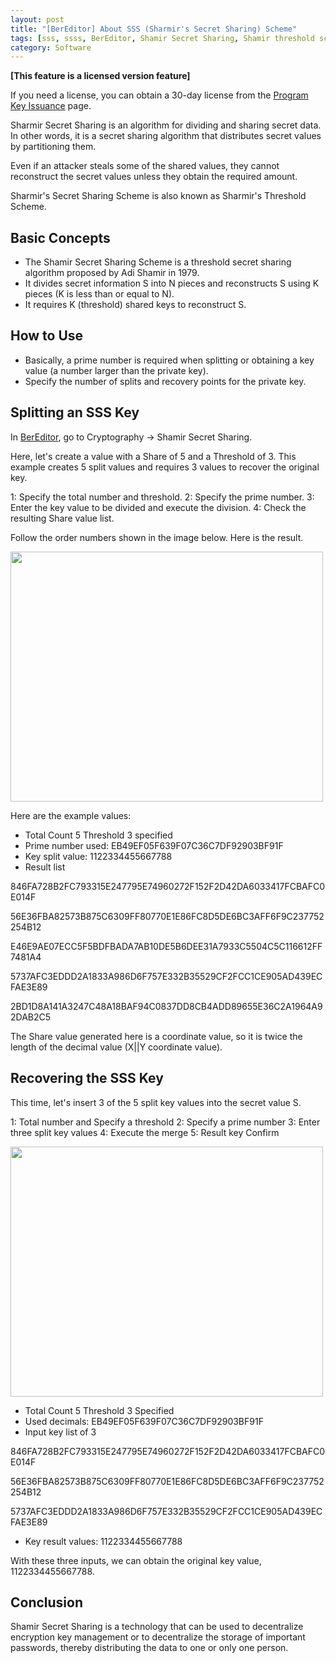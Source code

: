 ```yaml
---
layout: post
title: "[BerEditor] About SSS (Sharmir's Secret Sharing) Scheme"
tags: [sss, ssss, BerEditor, Shamir Secret Sharing, Shamir threshold scheme]
category: Software
---
```


**\[This feature is a licensed version feature\]**

If you need a license, you can obtain a 30-day license from the [Program Key Issuance](https://jykim74.mycafe24.com/user_reg.php) page.

Sharmir Secret Sharing is an algorithm for dividing and sharing secret data.
In other words, it is a secret sharing algorithm that distributes secret values ​​by partitioning them.

Even if an attacker steals some of the shared values, they cannot reconstruct the secret values ​​unless they obtain the required amount.

Sharmir's Secret Sharing Scheme is also known as Sharmir's Threshold Scheme.

## Basic Concepts

- The Shamir Secret Sharing Scheme is a threshold secret sharing algorithm proposed by Adi Shamir in 1979.
- It divides secret information S into N pieces and reconstructs S using K pieces (K is less than or equal to N).
- It requires K (threshold) shared keys to reconstruct S.

## How to Use

- Basically, a prime number is required when splitting or obtaining a key value (a number larger than the private key).
- Specify the number of splits and recovery points for the private key.

## Splitting an SSS Key

In [BerEditor](https://jykim74.github.io/software/2023/04/13/BerEditor.html), go to Cryptography -> Shamir Secret Sharing.

Here, let's create a value with a Share of 5 and a Threshold of 3.
This example creates 5 split values ​​and requires 3 values ​​to recover the original key.

1: Specify the total number and threshold.
2: Specify the prime number.
3: Enter the key value to be divided and execute the division.
4: Check the resulting Share value list.

Follow the order numbers shown in the image below. Here is the result.

<img src="https://img1.daumcdn.net/thumb/R1280x0/?scode=mtistory2&fname=https%3A%2F%2Fblog.kakaocdn.net%2Fdna%2Fbx1KnH%2FdJMb8XqO5vz%2FAAAAAAAAAAAAAAAAAAAAAMWHbSQp8SlGiWlVENpilQXRSDxJqhYyDT8ccprAd5ys%2Fimg.png%3Fcredential%3DyqXZFxpELC7KVnFOS48ylbz2pIh7yKj8%26expires%3D1761922799%26allow_ip%3D%26allow_referer%3D%26signature%3DcM8lO2qzIDm2muG0bk78MGZZc3o%253D" width="500" height="400">

Here are the example values:

- Total Count 5 Threshold 3 specified
- Prime number used: EB49EF05F639F07C36C7DF92903BF91F
- Key split value: 1122334455667788
- Result list

846FA728B2FC793315E247795E74960272F152F2D42DA6033417FCBAFC0E014F

56E36FBA82573B875C6309FF80770E1E86FC8D5DE6BC3AFF6F9C237752254B12

E46E9AE07ECC5F5BDFBADA7AB10DE5B6DEE31A7933C5504C5C116612FF7481A4

5737AFC3EDDD2A1833A986D6F757E332B35529CF2FCC1CE905AD439ECFAE3E89

2BD1D8A141A3247C48A18BAF94C0837DD8CB4ADD89655E36C2A1964A92DAB2C5

The Share value generated here is a coordinate value, so it is twice the length of the decimal value (X||Y coordinate value).

## Recovering the SSS Key

This time, let's insert 3 of the 5 split key values ​​into the secret value S.

1: Total number and Specify a threshold
2: Specify a prime number
3: Enter three split key values
4: Execute the merge
5: Result key Confirm

<img src="https://img1.daumcdn.net/thumb/R1280x0/?scode=mtistory2&fname=https%3A%2F%2Fblog.kakaocdn.net%2Fdna%2F3b6c4%2FdJMb9VzKTDY%2FAAAAAAAAAAAAAAAAAAAAAL_g88wk-x2jhSIxMMZ0nMMyOq6S_g4llfiZEnyLG6EX%2Fimg.png%3Fcredential%3DyqXZFxpELC7KVnFOS48ylbz2pIh7yKj8%26expires%3D1761922799%26allow_ip%3D%26allow_referer%3D%26signature%3DnxDD9AR%252FJNgV82uyeKyvvbnfMGc%253D" width="500" height="400">


- Total Count 5 Threshold 3 Specified
- Used decimals: EB49EF05F639F07C36C7DF92903BF91F
- Input key list of 3

846FA728B2FC793315E247795E74960272F152F2D42DA6033417FCBAFC0E014F

56E36FBA82573B875C6309FF80770E1E86FC8D5DE6BC3AFF6F9C237752254B12

5737AFC3EDDD2A1833A986D6F757E332B35529CF2FCC1CE905AD439ECFAE3E89
- Key result values: 1122334455667788

With these three inputs, we can obtain the original key value, 1122334455667788.

## Conclusion

Shamir Secret Sharing is a technology that can be used to decentralize encryption key management or to decentralize the storage of important passwords, thereby distributing the data to one or only one person.

